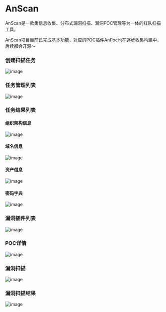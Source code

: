 # AnScan
AnScan是一款集信息收集、分布式漏洞扫描、漏洞POC管理等为一体的红队扫描工具。

AnScan项目目前已完成基本功能，对应的POC插件AnPoc也在逐步收集构建中，后续都会开源～
### 创建扫描任务
![image](https://user-images.githubusercontent.com/29480790/150317402-cea88c47-037f-404b-951f-0c96dcbbb7bc.png)
### 任务管理列表
![image](https://user-images.githubusercontent.com/29480790/150314964-f6259327-0817-4473-bae5-a05aca3bcb04.png)
### 任务结果列表
#### 组织架构信息
![image](https://user-images.githubusercontent.com/29480790/150315587-7e470231-9cdd-419e-95c8-429b169374da.png)
#### 域名信息
![image](https://user-images.githubusercontent.com/29480790/150315746-af148194-b1ce-42bf-bb2c-408e335d218a.png)
#### 资产信息
![image](https://user-images.githubusercontent.com/29480790/150316086-3f5b0d3c-8b53-48b3-a852-23933a625890.png)
#### 密码字典
![image](https://user-images.githubusercontent.com/29480790/150316546-cbf98604-7f91-4e64-981e-e585a54b7112.png)
### 漏洞插件列表
![image](https://user-images.githubusercontent.com/29480790/150316849-760dafad-3008-472e-974a-951051841c8c.png)
### POC详情
![image](https://user-images.githubusercontent.com/29480790/150316999-ec9770b1-24c4-4d0f-a357-ec7f44998395.png)
### 漏洞扫描
![image](https://user-images.githubusercontent.com/29480790/150317609-e5aaa6ba-e62d-45be-aae9-7bb775d20f6a.png)
### 漏洞扫描结果
![image](https://user-images.githubusercontent.com/29480790/150317267-fdc9284d-feac-48d4-878b-325a2c2f5013.png)
